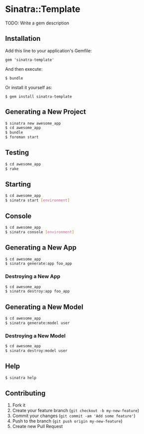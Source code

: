 # Sinatra::Template

TODO: Write a gem description

## Installation

Add this line to your application's Gemfile:

    gem 'sinatra-template'

And then execute:

    $ bundle

Or install it yourself as:

    $ gem install sinatra-template

## Generating a New Project

```bash
$ sinatra new awesome_app
$ cd awesome_app
$ bundle
$ foreman start
```

## Testing

```bash
$ cd awesome_app
$ rake
```

## Starting

```bash
$ cd awesome_app
$ sinatra start [environment]
```

## Console

```bash
$ cd awesome_app
$ sinatra console [environment]
```

## Generating a New App

```bash
$ cd awesome_app
$ sinatra generate:app foo_app
```

### Destroying a New App

```bash
$ cd awesome_app
$ sinatra destroy:app foo_app
```

## Generating a New Model

```bash
$ cd awesome_app
$ sinatra generate:model user
```

### Destroying a New Model

```bash
$ cd awesome_app
$ sinatra destroy:model user
```

## Help

```bash
$ sinatra help
```

## Contributing

1. Fork it
2. Create your feature branch (`git checkout -b my-new-feature`)
3. Commit your changes (`git commit -am 'Add some feature'`)
4. Push to the branch (`git push origin my-new-feature`)
5. Create new Pull Request
